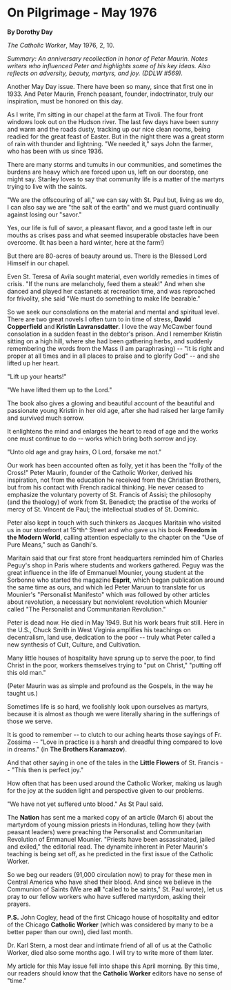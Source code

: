 On Pilgrimage - May 1976
========================

**By Dorothy Day**

*The Catholic Worker*, May 1976, 2, 10.

*Summary: An anniversary recollection in honor of Peter Maurin. Notes
writers who influenced Peter and highlights some of his key ideas. Also
reflects on adversity, beauty, martyrs, and joy. (DDLW \#569).*

Another May Day issue. There have been so many, since that first one in
1933. And Peter Maurin, French peasant, founder, indoctrinator, truly
our inspiration, must be honored on this day.

As I write, I'm sitting in our chapel at the farm at Tivoli. The four
front windows look out on the Hudson river. The last few days have been
sunny and warm and the roads dusty, tracking up our nice clean rooms,
being readied for the great feast of Easter. But in the night there was
a great storm of rain with thunder and lightning. "We needed it," says
John the farmer, who has been with us since 1936.

There are many storms and tumults in our communities, and sometimes the
burdens are heavy which are forced upon us, left on our doorstep, one
might say. Stanley loves to say that community life is a matter of the
martyrs trying to live with the saints.

"We are the offscouring of all," we can say with St. Paul but, living as
we do, I can also say we are "the salt of the earth" and we must guard
continually against losing our "savor."

Yes, our life is full of savor, a pleasant flavor, and a good taste left
in our mouths as crises pass and what seemed insuperable obstacles have
been overcome. (It has been a hard winter, here at the farm!)

But there are 80-acres of beauty around us. There is the Blessed Lord
Himself in our chapel.

Even St. Teresa of Avila sought material, even worldly remedies in times
of crisis. "If the nuns are melancholy, feed them a steak!" And when she
danced and played her castanets at recreation time, and was reproached
for frivolity, she said "We must do something to make life bearable."

So we seek our consolations on the material and mental and spiritual
level. There are two great novels I often turn to in time of stress,
**David Copperfield** and **Kristin Lavransdatter**. I love the way
McCawber found consolation in a sudden feast in the debtor's prison. And
I remember Kristin sitting on a high hill, where she had been gathering
herbs, and suddenly remembering the words from the Mass (I am
paraphrasing) -- "It is right and proper at all times and in all places
to praise and to glorify God" -- and she lifted up her heart.

"Lift up your hearts!"

"We have lifted them up to the Lord."

The book also gives a glowing and beautiful account of the beautiful and
passionate young Kristin in her old age, after she had raised her large
family and survived much sorrow.

It enlightens the mind and enlarges the heart to read of age and the
works one must continue to do -- works which bring both sorrow and joy.

"Unto old age and gray hairs, O Lord, forsake me not."

Our work has been accounted often as folly, yet it has been the "folly
of the Cross!" Peter Maurin, founder of the Catholic Worker, derived his
inspiration, not from the education he received from the Christian
Brothers, but from his contact with French radical thinking. He never
ceased to emphasize the voluntary poverty of St. Francis of Assisi; the
philosophy (and the theology) of work from St. Benedict; the practise of
the works of mercy of St. Vincent de Paul; the intellectual studies of
St. Dominic.

Peter also kept in touch with such thinkers as Jacques Maritain who
visited us in our storefront at 15^th^ Street and who gave us his book
**Freedom in the Modern World**, calling attention especially to the
chapter on the "Use of Pure Means," such as Gandhi's.

Maritain said that our first store front headquarters reminded him of
Charles Peguy's shop in Paris where students and workers gathered. Peguy
was the great influence in the life of Emmanuel Mounier, young student
at the Sorbonne who started the magazine **Esprit**, which began
publication around the same time as ours, and which led Peter Maruun to
translate for us Mounier's "Personalist Manifesto" which was followed by
other articles about revolution, a necessary but nonviolent revolution
which Mounier called "The Personalist and Communitarian Revolution."

Peter is dead now. He died in May 1949. But his work bears fruit still.
Here in the U.S., Chuck Smith in West Virginia amplifies his teachings
on decentralism, land use, dedication to the poor -- truly what Peter
called a new synthesis of Cult, Culture, and Cultivation.

Many little houses of hospitality have sprung up to serve the poor, to
find Christ in the poor, workers themselves trying to "put on Christ,"
"putting off this old man."

(Peter Maurin was as simple and profound as the Gospels, in the way he
taught us.)

Sometimes life is so hard, we foolishly look upon ourselves as martyrs,
because it is almost as though we were literally sharing in the
sufferings of those we serve.

It is good to remember -- to clutch to our aching hearts those sayings
of Fr. Zossima -- "Love in practice is a harsh and dreadful thing
compared to love in dreams." (in **The Brothers Karamazov**).

And that other saying in one of the tales in the **Little Flowers** of
St. Francis -- "This then is perfect joy."

How often that has been used around the Catholic Worker, making us laugh
for the joy at the sudden light and perspective given to our problems.

"We have not yet suffered unto blood." As St Paul said.

The **Nation** has sent me a marked copy of an article (March 6) about
the martyrdom of young mission priests in Honduras, telling how they
(with peasant leaders) were preaching the Personalist and Communitarian
Revolution of Emmanuel Mounier. "Priests have been assassinated, jailed
and exiled," the editorial read. The dynamite inherent in Peter Maurin's
teaching is being set off, as he predicted in the first issue of the
Catholic Worker.

So we beg our readers (91,000 circulation now) to pray for these men in
Central America who have shed their blood. And since we believe in the
Communion of Saints (We are **all** "called to be saints," St. Paul
wrote), let us pray to our fellow workers who have suffered martyrdom,
asking their prayers.

**P.S.** John Cogley, head of the first Chicago house of hospitality and
editor of the Chicago **Catholic Worker** (which was considered by many
to be a better paper than our own), died last month.

Dr. Karl Stern, a most dear and intimate friend of all of us at the
Catholic Worker, died also some months ago. I will try to write more of
them later.

My article for this May issue fell into shape this April morning. By
this time, our readers should know that the **Catholic Worker** editors
have no sense of "time."
